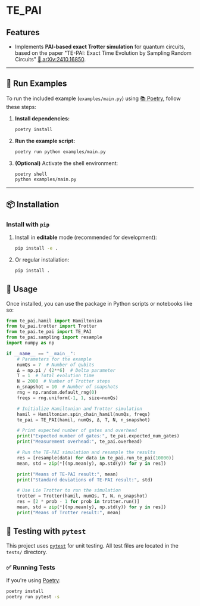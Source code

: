 # TE_PAI

## Features

- Implements **PAI-based exact Trotter simulation** for quantum circuits, based on the paper "TE-PAI: Exact Time Evolution by Sampling Random Circuits" [📄 arXiv:2410.16850](https://arxiv.org/abs/2410.16850).

---

## 🚀 Run Examples

To run the included example (`examples/main.py`) using [📚 Poetry](https://python-poetry.org/), follow these steps:

1. **Install dependencies:**

   ```bash
   poetry install
   ```

2. **Run the example script:**

   ```bash
   poetry run python examples/main.py
   ```

3. **(Optional)** Activate the shell environment:
   ```bash
   poetry shell
   python examples/main.py
   ```

---

## 📦 Installation

### Install with `pip`

1. Install in **editable** mode (recommended for development):

   ```bash
   pip install -e .
   ```

2. Or regular installation:
   ```bash
   pip install .
   ```

## 🧪 Usage

Once installed, you can use the package in Python scripts or notebooks like so:

```python
from te_pai.hamil import Hamiltonian
from te_pai.trotter import Trotter
from te_pai.te_pai import TE_PAI
from te_pai.sampling import resample
import numpy as np

if __name__ == "__main__":
    # Parameters for the example
    numQs = 7  # Number of qubits
    Δ = np.pi / (2**6)  # Delta parameter
    T = 1  # Total evolution time
    N = 2000  # Number of Trotter steps
    n_snapshot = 10  # Number of snapshots
    rng = np.random.default_rng(0)
    freqs = rng.uniform(-1, 1, size=numQs)

    # Initialize Hamiltonian and Trotter simulation
    hamil = Hamiltonian.spin_chain_hamil(numQs, freqs)
    te_pai = TE_PAI(hamil, numQs, Δ, T, N, n_snapshot)

    # Print expected number of gates and overhead
    print("Expected number of gates:", te_pai.expected_num_gates)
    print("Measurement overhead:", te_pai.overhead)

    # Run the TE-PAI simulation and resample the results
    res = [resample(data) for data in te_pai.run_te_pai(10000)]
    mean, std = zip(*[(np.mean(y), np.std(y)) for y in res])

    print("Means of TE-PAI result:", mean)
    print("Standard deviations of TE-PAI result:", std)

    # Use Lie Trotter to run the simulation
    trotter = Trotter(hamil, numQs, T, N, n_snapshot)
    res = [2 * prob - 1 for prob in trotter.run()]
    mean, std = zip(*[(np.mean(y), np.std(y)) for y in res])
    print("Means of Trotter result:", mean)
```

## 🧪 Testing with `pytest`

This project uses [`pytest`](https://docs.pytest.org/) for unit testing. All test files are located in the `tests/` directory.

### ✅ Running Tests

If you're using [Poetry](https://python-poetry.org/):

```bash
poetry install
poetry run pytest -s
```
